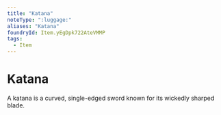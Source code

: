 ```yaml
---
title: "Katana"
noteType: ":luggage:"
aliases: "Katana"
foundryId: Item.yEgDpk722AteVMMP
tags:
  - Item
---
```


# Katana

A katana is a curved, single-edged sword known for its wickedly sharped blade.
